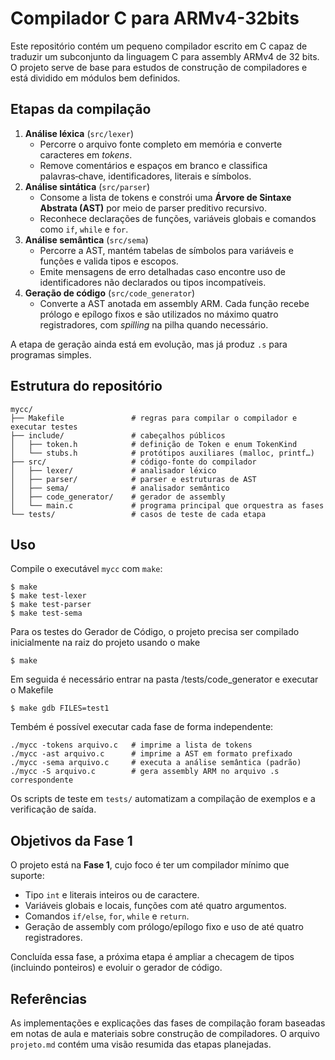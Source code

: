 # Compilador C para ARMv4-32bits

Este repositório contém um pequeno compilador escrito em C capaz de traduzir um subconjunto da linguagem C para assembly ARMv4 de 32 bits. O projeto serve de base para estudos de construção de compiladores e está dividido em módulos bem definidos.

## Etapas da compilação

1. **Análise léxica** (`src/lexer`)
   - Percorre o arquivo fonte completo em memória e converte caracteres em *tokens*.
   - Remove comentários e espaços em branco e classifica palavras‑chave, identificadores, literais e símbolos.
2. **Análise sintática** (`src/parser`)
   - Consome a lista de tokens e constrói uma **Árvore de Sintaxe Abstrata (AST)** por meio de parser preditivo recursivo.
   - Reconhece declarações de funções, variáveis globais e comandos como `if`, `while` e `for`.
3. **Análise semântica** (`src/sema`)
   - Percorre a AST, mantém tabelas de símbolos para variáveis e funções e valida tipos e escopos.
   - Emite mensagens de erro detalhadas caso encontre uso de identificadores não declarados ou tipos incompatíveis.
4. **Geração de código** (`src/code_generator`)
   - Converte a AST anotada em assembly ARM.  Cada função recebe prólogo e epílogo fixos e são utilizados no máximo quatro registradores, com *spilling* na pilha quando necessário.

A etapa de geração ainda está em evolução, mas já produz `.s` para programas simples.

## Estrutura do repositório

```
mycc/
├── Makefile               # regras para compilar o compilador e executar testes
├── include/               # cabeçalhos públicos
│   ├── token.h            # definição de Token e enum TokenKind
│   └── stubs.h            # protótipos auxiliares (malloc, printf…)
├── src/                   # código-fonte do compilador
│   ├── lexer/             # analisador léxico
│   ├── parser/            # parser e estruturas de AST
│   ├── sema/              # analisador semântico
│   ├── code_generator/    # gerador de assembly
│   └── main.c             # programa principal que orquestra as fases
└── tests/                 # casos de teste de cada etapa
```

## Uso

Compile o executável `mycc` com `make`:

```
$ make
$ make test-lexer
$ make test-parser
$ make test-sema
```

Para os testes do Gerador de Código, o projeto precisa ser compilado inicialmente na raiz do projeto usando o make
```
$ make

```
Em seguida é necessário entrar na pasta /tests/code_generator e executar o Makefile
```
$ make gdb FILES=test1
```

Tembém é possível executar cada fase de forma independente:

```
./mycc -tokens arquivo.c   # imprime a lista de tokens
./mycc -ast arquivo.c      # imprime a AST em formato prefixado
./mycc -sema arquivo.c     # executa a análise semântica (padrão)
./mycc -S arquivo.c        # gera assembly ARM no arquivo .s correspondente
```

Os scripts de teste em `tests/` automatizam a compilação de exemplos e a verificação de saída.

## Objetivos da Fase 1

O projeto está na **Fase 1**, cujo foco é ter um compilador mínimo que suporte:

- Tipo `int` e literais inteiros ou de caractere.
- Variáveis globais e locais, funções com até quatro argumentos.
- Comandos `if/else`, `for`, `while` e `return`.
- Geração de assembly com prólogo/epílogo fixo e uso de até quatro registradores.

Concluída essa fase, a próxima etapa é ampliar a checagem de tipos (incluindo ponteiros) e evoluir o gerador de código.

## Referências

As implementações e explicações das fases de compilação foram baseadas em notas de aula e materiais sobre construção de compiladores. O arquivo `projeto.md` contém uma visão resumida das etapas planejadas.

